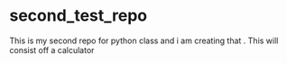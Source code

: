 # second_test_repo
This is my second repo for python class and i am creating that . This will consist off a calculator

